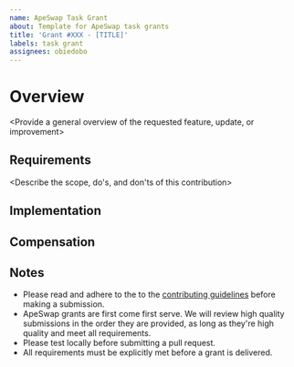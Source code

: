 ```yaml
---
name: ApeSwap Task Grant
about: Template for ApeSwap task grants
title: 'Grant #XXX - [TITLE]'
labels: task grant
assignees: obiedobo
---
```


# Overview

<Provide a general overview of the requested feature, update, or improvement>

## Requirements

<Describe the scope, do's, and don'ts of this contribution>

## Implementation

<Provide any notes on implementation here>

## Compensation

<Provide specifics on compensation here>

## Notes

- Please read and adhere to the to the [contributing guidelines](https://github.com/ApeSwapFinance/apeswap-frontend/blob/staging/CONTRIBUTING.md) before making a submission.
- ApeSwap grants are first come first serve. We will review high quality submissions in the order they are provided, as long as they're high quality and meet all requirements.
- Please test locally before submitting a pull request.
- All requirements must be explicitly met before a grant is delivered.
